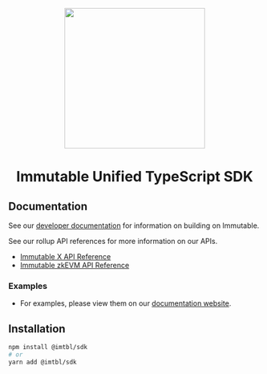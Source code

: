 <div align="center">
  <p align="center">
    <a href="https://docs.x.immutable.com/docs">
      <img src="https://cdn.dribbble.com/users/1299339/screenshots/7133657/media/837237d447d36581ebd59ec36d30daea.gif" width="280"/>
    </a>
  </p>
  <h1>Immutable Unified TypeScript SDK</h1>
</div>

## Documentation

See our [developer documentation](https://docs.immutable.com) for information on building on Immutable.

See our rollup API references for more information on our APIs.

- [Immutable X API Reference](https://docs.immutable.com/x/reference)
- [Immutable zkEVM API Reference](https://docs.immutable.com/zkevm/reference)

### Examples

- For examples, please view them on our [documentation website](https://docs.immutable.com/sdk-docs/ts-immutable-sdk/overview/).

## Installation

```sh
npm install @imtbl/sdk
# or
yarn add @imtbl/sdk
```
